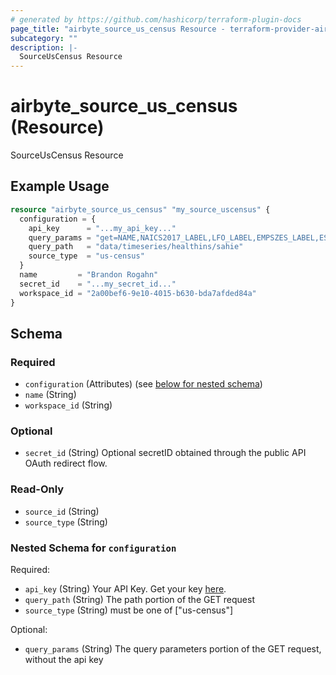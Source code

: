 ```yaml
---
# generated by https://github.com/hashicorp/terraform-plugin-docs
page_title: "airbyte_source_us_census Resource - terraform-provider-airbyte"
subcategory: ""
description: |-
  SourceUsCensus Resource
---
```


# airbyte_source_us_census (Resource)

SourceUsCensus Resource

## Example Usage

```terraform
resource "airbyte_source_us_census" "my_source_uscensus" {
  configuration = {
    api_key      = "...my_api_key..."
    query_params = "get=NAME,NAICS2017_LABEL,LFO_LABEL,EMPSZES_LABEL,ESTAB,PAYANN,PAYQTR1,EMP&for=us:*&NAICS2017=72&LFO=001&EMPSZES=001"
    query_path   = "data/timeseries/healthins/sahie"
    source_type  = "us-census"
  }
  name         = "Brandon Rogahn"
  secret_id    = "...my_secret_id..."
  workspace_id = "2a00bef6-9e10-4015-b630-bda7afded84a"
}
```

<!-- schema generated by tfplugindocs -->
## Schema

### Required

- `configuration` (Attributes) (see [below for nested schema](#nestedatt--configuration))
- `name` (String)
- `workspace_id` (String)

### Optional

- `secret_id` (String) Optional secretID obtained through the public API OAuth redirect flow.

### Read-Only

- `source_id` (String)
- `source_type` (String)

<a id="nestedatt--configuration"></a>
### Nested Schema for `configuration`

Required:

- `api_key` (String) Your API Key. Get your key <a href="https://api.census.gov/data/key_signup.html">here</a>.
- `query_path` (String) The path portion of the GET request
- `source_type` (String) must be one of ["us-census"]

Optional:

- `query_params` (String) The query parameters portion of the GET request, without the api key


